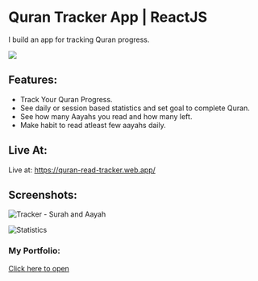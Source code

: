 
#  Quran Tracker App | ReactJS
I build an app for tracking Quran progress.

![](https://i.ibb.co/yqddd07/main.jpg)

## Features:
- Track Your Quran Progress.
- See daily or session based statistics and set goal to complete Quran.
- See how many Aayahs you read and how many left.
- Make habit to read atleast few aayahs daily.

## Live At: 

Live at: https://quran-read-tracker.web.app/

## Screenshots:
![Tracker - Surah and Aayah](https://i.ibb.co/1Z9mq86/1.png)

![Statistics](https://i.ibb.co/xg6gGn2/2.png)

### My Portfolio:
[Click here to open](https://hidayat-portfolio.web.app/)
